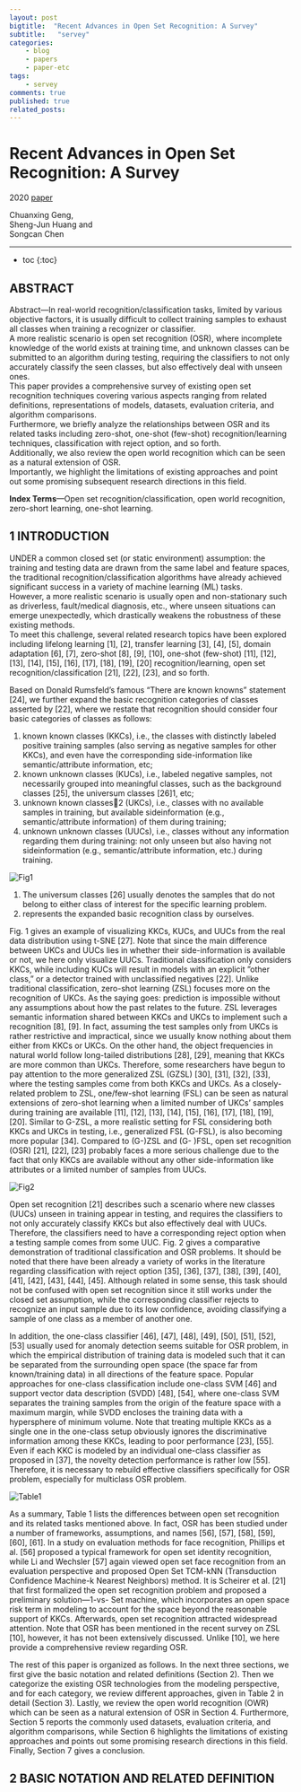 ```yaml
---
layout: post
bigtitle:  "Recent Advances in Open Set Recognition: A Survey"
subtitle:   "servey"
categories:
    - blog
    - papers
    - paper-etc
tags:
    - servey
comments: true
published: true
related_posts:
---
```

# Recent Advances in Open Set Recognition: A Survey

2020 [paper](https://arxiv.org/pdf/1811.08581.pdf)

Chuanxing Geng,  
Sheng-Jun Huang and  
Songcan Chen

---

* toc
{:toc}

## ABSTRACT

Abstract—In real-world recognition/classification tasks, limited by various objective factors, it is usually difficult to collect training samples to exhaust all classes when training a recognizer or classifier.  
A more realistic scenario is open set recognition (OSR), where incomplete knowledge of the world exists at training time, and unknown classes can be submitted to an algorithm during testing, requiring the classifiers to not only accurately classify the seen classes, but also effectively deal with unseen ones.  
This paper provides a comprehensive survey of existing open set recognition techniques covering various aspects ranging from related definitions, representations of models, datasets, evaluation criteria, and algorithm comparisons.  
Furthermore, we briefly analyze the relationships between OSR and its related tasks including zero-shot, one-shot (few-shot) recognition/learning techniques, classification with reject option, and so forth.  
Additionally, we also review the open world recognition which can be seen as a natural extension of OSR.  
Importantly, we highlight the limitations of existing approaches and point out some promising subsequent research directions in this field.

**Index Terms**—Open set recognition/classification, open world recognition, zero-short learning, one-shot learning.

## 1 INTRODUCTION

UNDER a common closed set (or static environment) assumption: the training and testing data are drawn from the same label and feature spaces, the traditional recognition/classification algorithms have already achieved significant success in a variety of machine learning (ML) tasks.  
However, a more realistic scenario is usually open and non-stationary such as driverless, fault/medical diagnosis, etc., where unseen situations can emerge unexpectedly, which drastically weakens the robustness of these existing methods.  
To meet this challenge, several related research topics have been explored including lifelong learning [1], [2], transfer learning [3], [4], [5], domain adaptation [6], [7], zero-shot [8], [9], [10], one-shot (few-shot) [11], [12], [13], [14], [15], [16], [17], [18], [19], [20] recognition/learning, open set recognition/classification [21], [22], [23], and so forth.

Based on Donald Rumsfeld’s famous “There are known knowns” statement [24], we further expand the basic recognition categories of classes asserted by [22], where we restate that recognition should consider four basic categories of classes as follows:

1) known known classes (KKCs), i.e., the classes with distinctly labeled positive training samples (also serving as negative samples for other KKCs), and even have the corresponding side-information like semantic/attribute information, etc;   
2) known unknown classes (KUCs), i.e., labeled negative samples, not necessarily grouped into meaningful classes, such as the background classes [25], the universum classes [26]1, etc;   
3) unknown known classes2 (UKCs), i.e., classes with no available samples in training, but available sideinformation (e.g., semantic/attribute information) of them during training;  
4) unknown unknown classes (UUCs), i.e., classes without any information regarding them during training: not only unseen but also having not sideinformation (e.g., semantic/attribute information, etc.) during training.

![Fig1](/assets/img/Blog/papers/survet_recentadvances/Fig1.JPG)

1. The universum classes [26] usually denotes the samples that do not belong to either class of interest for the specific learning problem.
2. represents the expanded basic recognition class by ourselves.

Fig. 1 gives an example of visualizing KKCs, KUCs, and UUCs from the real data distribution using t-SNE [27]. Note that since the main difference between UKCs and UUCs lies in whether their side-information is available or not, we here only visualize UUCs. Traditional classification only considers KKCs, while including KUCs will result in models with an explicit ”other class,” or a detector trained with unclassified negatives [22]. Unlike traditional classification, zero-shot learning (ZSL) focuses more on the recognition of UKCs. As the saying goes: prediction is impossible without any assumptions about how the past relates to the future. ZSL leverages semantic information shared between KKCs and UKCs to implement such a recognition [8], [9]. In fact, assuming the test samples only from UKCs is rather restrictive and impractical, since we usually know nothing about them either from KKCs or UKCs. On the other hand, the object frequencies in natural world follow long-tailed distributions [28], [29], meaning that KKCs are more common than UKCs. Therefore, some researchers have begun to pay attention to the more generalized ZSL (GZSL) [30], [31], [32], [33], where the testing samples come from both KKCs and UKCs. As a closely-related problem to ZSL, one/few-shot learning (FSL) can be seen as natural extensions of zero-shot learning when a limited number of UKCs’ samples during training are available [11], [12], [13], [14], [15], [16], [17], [18], [19], [20]. Similar to G-ZSL, a more realistic setting for FSL considering both KKCs and UKCs in testing, i.e., generalized FSL (G-FSL), is also becoming more popular [34]. Compared to (G-)ZSL and (G- )FSL, open set recognition (OSR) [21], [22], [23] probably faces a more serious challenge due to the fact that only KKCs are available without any other side-information like attributes or a limited number of samples from UUCs.

![Fig2](/assets/img/Blog/papers/survet_recentadvances/Fig2.JPG)

Open set recognition [21] describes such a scenario where new classes (UUCs) unseen in training appear in testing, and requires the classifiers to not only accurately classify KKCs but also effectively deal with UUCs. Therefore, the classifiers need to have a corresponding reject option when a testing sample comes from some UUC. Fig. 2 gives a comparative demonstration of traditional classification and OSR problems. It should be noted that there have been already a variety of works in the literature regarding classification with reject option [35], [36], [37], [38], [39], [40], [41], [42], [43], [44], [45]. Although related in some sense, this task should not be confused with open set recognition since it still works under the closed set assumption, while the corresponding classifier rejects to recognize an input sample due to its low confidence, avoiding classifying a sample of one class as a member of another one.

In addition, the one-class classifier [46], [47], [48], [49], [50], [51], [52], [53] usually used for anomaly detection seems suitable for OSR problem, in which the empirical distribution of training data is modeled such that it can be separated from the surrounding open space (the space far from known/training data) in all directions of the feature space. Popular approaches for one-class classification include one-class SVM [46] and support vector data description (SVDD) [48], [54], where one-class SVM separates the training samples from the origin of the feature space with a maximum margin, while SVDD encloses the training data with a hypersphere of minimum volume. Note that treating multiple KKCs as a single one in the one-class setup obviously ignores the discriminative information among these KKCs, leading to poor performance [23], [55]. Even if each KKC is modeled by an individual one-class classifier as proposed in [37], the novelty detection performance is rather low [55]. Therefore, it is necessary to rebuild effective classifiers specifically for OSR problem, especially for multiclass OSR problem.

![Table1](/assets/img/Blog/papers/survet_recentadvances/Table1.JPG)

As a summary, Table 1 lists the differences between open set recognition and its related tasks mentioned above. In fact, OSR has been studied under a number of frameworks, assumptions, and names [56], [57], [58], [59], [60], [61]. In a study on evaluation methods for face recognition, Phillips et al. [56] proposed a typical framework for open set identity recognition, while Li and Wechsler [57] again viewed open set face recognition from an evaluation perspective and proposed Open Set TCM-kNN (Transduction Confidence Machine-k Nearest Neighbors) method. It is Scheirer et al. [21] that first formalized the open set recognition problem and proposed a preliminary solution—1-vs- Set machine, which incorporates an open space risk term in modeling to account for the space beyond the reasonable support of KKCs. Afterwards, open set recognition attracted widespread attention. Note that OSR has been mentioned in the recent survey on ZSL [10], however, it has not been extensively discussed. Unlike [10], we here provide a comprehensive review regarding OSR.

The rest of this paper is organized as follows. In the next three sections, we first give the basic notation and related definitions (Section 2). Then we categorize the existing OSR technologies from the modeling perspective, and for each category, we review different approaches, given in Table 2 in detail (Section 3). Lastly, we review the open world recognition (OWR) which can be seen as a natural extension of OSR in Section 4. Furthermore, Section 5 reports the commonly used datasets, evaluation criteria, and algorithm comparisons, while Section 6 highlights the limitations of existing approaches and points out some promising research directions in this field. Finally, Section 7 gives a conclusion.

## 2 BASIC NOTATION AND RELATED DEFINITION
